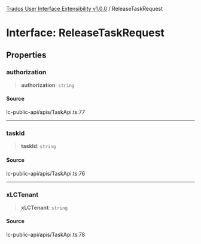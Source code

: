 [Trados User Interface Extensibility v1.0.0](../wiki/globals) / ReleaseTaskRequest

# Interface: ReleaseTaskRequest

## Properties

### authorization

> **authorization**: `string`

#### Source

lc-public-api/apis/TaskApi.ts:77

***

### taskId

> **taskId**: `string`

#### Source

lc-public-api/apis/TaskApi.ts:76

***

### xLCTenant

> **xLCTenant**: `string`

#### Source

lc-public-api/apis/TaskApi.ts:78
